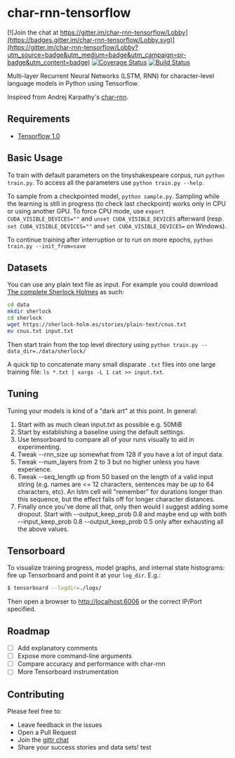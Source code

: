 char-rnn-tensorflow
===

[![Join the chat at https://gitter.im/char-rnn-tensorflow/Lobby](https://badges.gitter.im/char-rnn-tensorflow/Lobby.svg)](https://gitter.im/char-rnn-tensorflow/Lobby?utm_source=badge&utm_medium=badge&utm_campaign=pr-badge&utm_content=badge)
[![Coverage Status](https://coveralls.io/repos/github/sherjilozair/char-rnn-tensorflow/badge.svg)](https://coveralls.io/github/sherjilozair/char-rnn-tensorflow)
[![Build Status](https://travis-ci.org/sherjilozair/char-rnn-tensorflow.svg?branch=master)](https://travis-ci.org/sherjilozair/char-rnn-tensorflow)

Multi-layer Recurrent Neural Networks (LSTM, RNN) for character-level language models in Python using Tensorflow.

Inspired from Andrej Karpathy's [char-rnn](https://github.com/karpathy/char-rnn).

## Requirements
- [Tensorflow 1.0](http://www.tensorflow.org)

## Basic Usage
To train with default parameters on the tinyshakespeare corpus, run `python train.py`. To access all the parameters use `python train.py --help`.

To sample from a checkpointed model, `python sample.py`.
Sampling while the learning is still in progress (to check last checkpoint) works only in CPU or using another GPU.
To force CPU mode, use `export CUDA_VISIBLE_DEVICES=""` and `unset CUDA_VISIBLE_DEVICES` afterward
(resp. `set CUDA_VISIBLE_DEVICES=""` and `set CUDA_VISIBLE_DEVICES=` on Windows).

To continue training after interruption or to run on more epochs, `python train.py --init_from=save`

## Datasets
You can use any plain text file as input. For example you could download [The complete Sherlock Holmes](https://sherlock-holm.es/ascii/) as such:

```bash
cd data
mkdir sherlock
cd sherlock
wget https://sherlock-holm.es/stories/plain-text/cnus.txt
mv cnus.txt input.txt
```

Then start train from the top level directory using `python train.py --data_dir=./data/sherlock/`

A quick tip to concatenate many small disparate `.txt` files into one large training file: `ls *.txt | xargs -L 1 cat >> input.txt`.

## Tuning

Tuning your models is kind of a "dark art" at this point. In general:

1. Start with as much clean input.txt as possible e.g. 50MiB
2. Start by establishing a baseline using the default settings.
3. Use tensorboard to compare all of your runs visually to aid in experimenting.
4. Tweak --rnn_size up somewhat from 128 if you have a lot of input data.
5. Tweak --num_layers from 2 to 3 but no higher unless you have experience.
6. Tweak --seq_length up from 50 based on the length of a valid input string
   (e.g. names are <= 12 characters, sentences may be up to 64 characters, etc).
   An lstm cell will "remember" for durations longer than this sequence, but the effect falls off for longer character distances.
7. Finally once you've done all that, only then would I suggest adding some dropout.
   Start with --output_keep_prob 0.8 and maybe end up with both --input_keep_prob 0.8 --output_keep_prob 0.5 only after exhausting all the above values.

## Tensorboard
To visualize training progress, model graphs, and internal state histograms:  fire up Tensorboard and point it at your `log_dir`.  E.g.:
```bash
$ tensorboard --logdir=./logs/
```

Then open a browser to [http://localhost:6006](http://localhost:6006) or the correct IP/Port specified.


## Roadmap
- [ ] Add explanatory comments
- [ ] Expose more command-line arguments
- [ ] Compare accuracy and performance with char-rnn
- [ ] More Tensorboard instrumentation

## Contributing
Please feel free to:
* Leave feedback in the issues
* Open a Pull Request
* Join the [gittr chat](https://gitter.im/char-rnn-tensorflow/Lobby)
* Share your success stories and data sets!
test